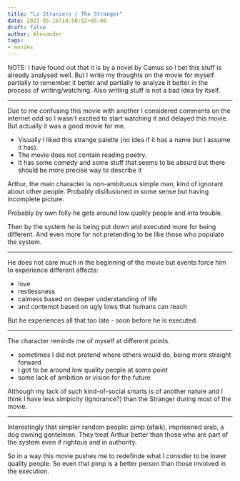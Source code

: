 ```yaml
---
title: "Lo Straniero / The Stranger"
date: 2021-05-16T14:50:02+05:00
draft: false
author: Alexander
tags:
- movies
---
```



NOTE: I have found out that it is by a novel by Camus so I bet this stuff is already analysed well.
But I write my thoughts on the movie for myself partially to remember it better and partially
to analyze it better in the process of writing/watching.
Also writing stuff is not a bad idea by itself.

---

Due to me confusing this movie with another I considered comments on the internet odd so I wasn't excited to start watching it and delayed this movie.
But actually it was a good movie for me.

- Visually I liked this strange palette (no idea if it has a name but I assume it has).
- The movie does not contain reading poetry.
- It has some comedy and some stuff that seems to be absurd but there should be more precise way to describe it

Arthur, the main character is non-ambituous simple man, kind of ignorant about other people.
Probably disillusioned in some sense but having incomplete picture.

Probably by own folly he gets around low quality people and into trouble.

Then by the system he is being put down and executed more for being different.
And even more for not pretending to be like those who populate the system.

---

He does not care much in the beginning of the movie but events force him to experience different affects:

- love
- restlessness
- calmess based on deeper understanding of life
- and contempt based on ugly lows that humans can reach

But he experiences all that too late - soon before he is executed.

---

The character reminds me of myself at different points.

- sometimes I did not pretend where others would do, being more straight forward
- I got to be around low quality people at some point
- some lack of ambition or vision for the future

Although my lack of such kind-of-social smarts is of another nature and I think I have less simpicity (ignorance?) than the Stranger during most of the movie.

---

Interestingly that simpler random people: pimp (afaik), imprisoned arab, a dog owning gentelmen.
They treat Arthur better than those who are part of the system even if rightous and in authority.

So in a way this movie pushes me to redefinde what I consider to be lower quality people.
So even that pimp is a better person than those involved in the execution.
